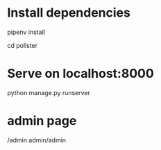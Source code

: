 
# Install dependencies
pipenv install

cd pollster

# Serve on localhost:8000
python manage.py runserver

# admin page
/admin
admin/admin

